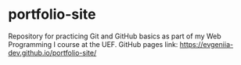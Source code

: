 # portfolio-site
Repository for practicing Git and GitHub basics as part of my Web Programming I course at the UEF. 
GitHub pages link: https://evgeniia-dev.github.io/portfolio-site/